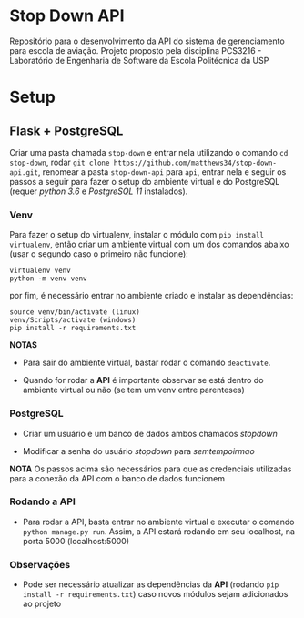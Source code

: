 # Stop Down API

Repositório para o desenvolvimento da API do sistema de gerenciamento para escola de aviação. Projeto proposto pela disciplina PCS3216 - Laboratório de Engenharia de Software da Escola Politécnica da USP

# Setup

## Flask + PostgreSQL

Criar uma pasta chamada `stop-down` e entrar nela utilizando o comando `cd stop-down`, rodar `git clone https://github.com/matthews34/stop-down-api.git`, renomear a pasta `stop-down-api` para `api`, entrar nela e seguir os passos a seguir para fazer o setup do ambiente virtual e do PostgreSQL (requer *python 3.6* e *PostgreSQL 11* instalados).

### Venv

Para fazer o setup do virtualenv, instalar o módulo com `pip install virtualenv`, então criar um ambiente virtual com um dos comandos abaixo (usar o segundo caso o primeiro não funcione):

```{bash}
virtualenv venv
python -m venv venv
```

por fim, é necessário entrar no ambiente criado e instalar as dependências:

```{bash}
source venv/bin/activate (linux)
venv/Scripts/activate (windows)
pip install -r requirements.txt
```

**NOTAS** 

- Para sair do ambiente virtual, bastar rodar o comando `deactivate`.

- Quando for rodar a **API** é importante observar se está dentro do ambiente virtual ou não (se tem um venv entre parenteses)

### PostgreSQL

- Criar um usuário e um banco de dados ambos chamados *stopdown*

- Modificar a senha do usuário *stopdown* para *semtempoirmao*

**NOTA** Os passos acima são necessários para que as credenciais utilizadas para a conexão da API com o banco de dados funcionem

### Rodando a API

- Para rodar a API, basta entrar no ambiente virtual e executar o comando `python manage.py run`. Assim, a API estará rodando em seu localhost, na porta 5000 (localhost:5000)

### Observações

- Pode ser necessário atualizar as dependências da **API** (rodando `pip install -r requirements.txt`) caso novos módulos sejam adicionados ao projeto